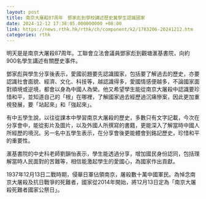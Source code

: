 ```yaml
---
layout: post
title: 南京大屠殺87周年　鄧家彪到學校講述歷史冀學生認識國家
date: 2024-12-12 17:38:05.000000000 +08:00
link: https://news.rthk.hk/rthk/ch/component/k2/1783206-20241212.htm
categories: rthk
---
```


明天是是南京大屠殺87周年。工聯會立法會議員鄧家彪到觀塘滙基書院，向約900名學生講述有關歷史事件。

鄧家彪與學生分享後表示，愛國前題要先認識國家，包括要了解過去的歷史，亦要認識社會面貌、經濟、文化、科技等，越認識得多，愛國情感便越多，不論國家面對順境或逆境，都會以身為中國人為榮。他又希望學生能從南京大屠殺中認識要珍惜和平，並知道自己的「根」在哪裡，了解國家過去經歷過沉痛慘案，因此更加重視發展，要「站起來」和「強起來」。

有中五學生說，以往從課本中學習南京大屠殺的歷史，多數只有文字記載，今次在分享會中，能從影片及圖片，以及外國人所撰寫的書籍，更能深入了解當時中國人所經歷的境況。另一名中五學生表示，在分享會後更能體會到銘記歷史，珍惜和平的重要性。

滙基書院的中史科老師劉韻怡表示，學生能透過分享，增加國民身份認同，包括理解當時人民面對的苦難等，相信能激起學生的愛國心，為國家作出貢獻。

1937年12月13日二戰時期，侵華日軍佔領南京，屠殺數十萬中國軍民。為悼念南京大屠殺及抗日戰爭的死難者，國家從2014年開始，將12月13日定為「南京大屠殺死難者國家公祭日」。
